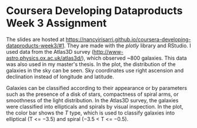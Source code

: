 # Coursera Developing Dataproducts Week 3 Assignment
The slides are hosted at https://nancyirisarri.github.io/coursera-developing-dataproducts-week3/#1. They are made with the *plotly* library and RStudio. I used data from the Atlas3D survey (http://www-astro.physics.ox.ac.uk/atlas3d/), which observed ~800 galaxies. This data was also used in my master's thesis. In the plot, the distribution of the galaxies in the sky can be seen. Sky coordinates use right ascension and declination instead of longitude and latitude. 

Galaxies can be classified according to their appearance or by parameters such as the presence of a disk of stars, compactness of spiral arms, or smoothness of the light distribution. In the Atlas3D survey, the galaxies were classified into ellipticals and spirals by visual inspection. In the plot, the color bar shows the *T* type, which is used to classify galaxies into elliptical (T <= −3.5) and spiral (−3.5 < T <= −0.5).
